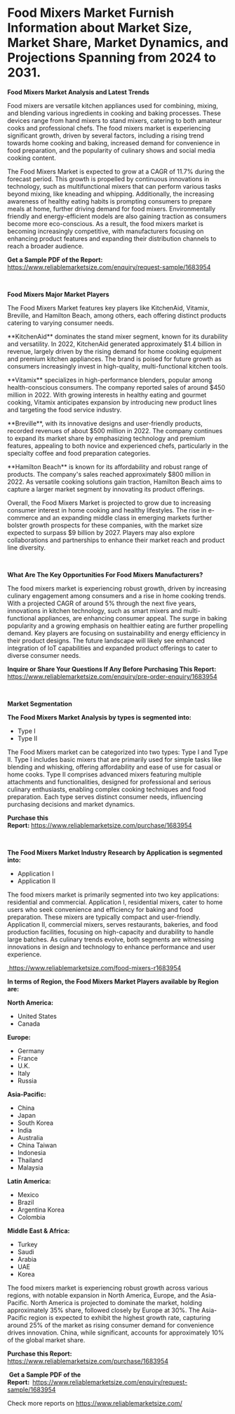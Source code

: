 <p><h1>Food Mixers Market Furnish Information about Market Size, Market Share, Market Dynamics, and Projections Spanning from 2024 to 2031.</h1></p><p><strong>Food Mixers Market Analysis and Latest Trends</strong></p>
<p><p>Food mixers are versatile kitchen appliances used for combining, mixing, and blending various ingredients in cooking and baking processes. These devices range from hand mixers to stand mixers, catering to both amateur cooks and professional chefs. The food mixers market is experiencing significant growth, driven by several factors, including a rising trend towards home cooking and baking, increased demand for convenience in food preparation, and the popularity of culinary shows and social media cooking content.</p><p>The Food Mixers Market is expected to grow at a CAGR of 11.7% during the forecast period. This growth is propelled by continuous innovations in technology, such as multifunctional mixers that can perform various tasks beyond mixing, like kneading and whipping. Additionally, the increasing awareness of healthy eating habits is prompting consumers to prepare meals at home, further driving demand for food mixers. Environmentally friendly and energy-efficient models are also gaining traction as consumers become more eco-conscious. As a result, the food mixers market is becoming increasingly competitive, with manufacturers focusing on enhancing product features and expanding their distribution channels to reach a broader audience.</p></p>
<p><strong>Get a Sample PDF of the Report:&nbsp;</strong> <a href="https://www.reliablemarketsize.com/enquiry/request-sample/1683954?utm_campaign=1888&utm_medium=2&utm_source=Github&utm_content=ia&utm_term=30122024&utm_id=food-mixers">https://www.reliablemarketsize.com/enquiry/request-sample/1683954</a></p>
<p>&nbsp;</p>
<p><strong>Food Mixers Major Market Players</strong></p>
<p><p>The Food Mixers Market features key players like KitchenAid, Vitamix, Breville, and Hamilton Beach, among others, each offering distinct products catering to varying consumer needs. </p><p>**KitchenAid** dominates the stand mixer segment, known for its durability and versatility. In 2022, KitchenAid generated approximately $1.4 billion in revenue, largely driven by the rising demand for home cooking equipment and premium kitchen appliances. The brand is poised for future growth as consumers increasingly invest in high-quality, multi-functional kitchen tools.</p><p>**Vitamix** specializes in high-performance blenders, popular among health-conscious consumers. The company reported sales of around $450 million in 2022. With growing interests in healthy eating and gourmet cooking, Vitamix anticipates expansion by introducing new product lines and targeting the food service industry.</p><p>**Breville**, with its innovative designs and user-friendly products, recorded revenues of about $500 million in 2022. The company continues to expand its market share by emphasizing technology and premium features, appealing to both novice and experienced chefs, particularly in the specialty coffee and food preparation categories.</p><p>**Hamilton Beach** is known for its affordability and robust range of products. The company's sales reached approximately $800 million in 2022. As versatile cooking solutions gain traction, Hamilton Beach aims to capture a larger market segment by innovating its product offerings.</p><p>Overall, the Food Mixers Market is projected to grow due to increasing consumer interest in home cooking and healthy lifestyles. The rise in e-commerce and an expanding middle class in emerging markets further bolster growth prospects for these companies, with the market size expected to surpass $9 billion by 2027. Players may also explore collaborations and partnerships to enhance their market reach and product line diversity.</p></p>
<p>&nbsp;</p>
<p><strong>What Are The Key Opportunities For Food Mixers Manufacturers?</strong></p>
<p><p>The food mixers market is experiencing robust growth, driven by increasing culinary engagement among consumers and a rise in home cooking trends. With a projected CAGR of around 5% through the next five years, innovations in kitchen technology, such as smart mixers and multi-functional appliances, are enhancing consumer appeal. The surge in baking popularity and a growing emphasis on healthier eating are further propelling demand. Key players are focusing on sustainability and energy efficiency in their product designs. The future landscape will likely see enhanced integration of IoT capabilities and expanded product offerings to cater to diverse consumer needs.</p></p>
<p><strong>Inquire or Share Your Questions If Any Before Purchasing This Report:</strong> <a href="https://www.reliablemarketsize.com/enquiry/pre-order-enquiry/1683954?utm_campaign=1888&utm_medium=2&utm_source=Github&utm_content=ia&utm_term=30122024&utm_id=food-mixers">https://www.reliablemarketsize.com/enquiry/pre-order-enquiry/1683954</a></p>
<p>&nbsp;</p>
<p><strong>Market Segmentation</strong></p>
<p><strong>The Food Mixers Market Analysis by types is segmented into:</strong></p>
<p><ul><li>Type I</li><li>Type II</li></ul></p>
<p><p>The Food Mixers market can be categorized into two types: Type I and Type II. Type I includes basic mixers that are primarily used for simple tasks like blending and whisking, offering affordability and ease of use for casual or home cooks. Type II comprises advanced mixers featuring multiple attachments and functionalities, designed for professional and serious culinary enthusiasts, enabling complex cooking techniques and food preparation. Each type serves distinct consumer needs, influencing purchasing decisions and market dynamics.</p></p>
<p><strong>Purchase this Report:&nbsp;</strong><a href="https://www.reliablemarketsize.com/purchase/1683954?utm_campaign=1888&utm_medium=2&utm_source=Github&utm_content=ia&utm_term=30122024&utm_id=food-mixers">https://www.reliablemarketsize.com/purchase/1683954</a></p>
<p>&nbsp;</p>
<p><strong>The Food Mixers Market Industry Research by Application is segmented into:</strong></p>
<p><ul><li>Application I</li><li>Application II</li></ul></p>
<p><p>The food mixers market is primarily segmented into two key applications: residential and commercial. Application I, residential mixers, cater to home users who seek convenience and efficiency for baking and food preparation. These mixers are typically compact and user-friendly. Application II, commercial mixers, serves restaurants, bakeries, and food production facilities, focusing on high-capacity and durability to handle large batches. As culinary trends evolve, both segments are witnessing innovations in design and technology to enhance performance and user experience.</p></p>
<p><a href="https://www.reliablemarketsize.com/food-mixers-r1683954?utm_campaign=1888&utm_medium=2&utm_source=Github&utm_content=ia&utm_term=30122024&utm_id=food-mixers">&nbsp;https://www.reliablemarketsize.com/food-mixers-r1683954</a></p>
<p><strong>In terms of Region, the Food Mixers Market Players available by Region are:</strong></p>
<p>
    <p> <strong> North America: </strong>
        <ul>
            <li>United States</li>
            <li>Canada</li>
        </ul>
        </p> 
    <p> <strong> Europe: </strong>
        <ul>
            <li>Germany</li>
            <li>France</li>
            <li>U.K.</li>
            <li>Italy</li>
            <li>Russia</li>
        </ul>
        </p> 
    <p> <strong> Asia-Pacific: </strong>
        <ul>
            <li>China</li>
            <li>Japan</li>
            <li>South Korea</li>
            <li>India</li>
            <li>Australia</li>
            <li>China Taiwan</li>
            <li>Indonesia</li>
            <li>Thailand</li>
            <li>Malaysia</li>
        </ul>
        </p> 
    <p> <strong> Latin America: </strong>
        <ul>
            <li>Mexico</li>
            <li>Brazil</li>
            <li>Argentina Korea</li>
            <li>Colombia</li>
        </ul>
        </p> 
    <p> <strong> Middle East & Africa: </strong>
        <ul>
            <li>Turkey</li>
            <li>Saudi</li>
            <li>Arabia</li>
            <li>UAE</li>
            <li>Korea</li>
        </ul>
    </p>
    </p>
<p><p>The food mixers market is experiencing robust growth across various regions, with notable expansion in North America, Europe, and the Asia-Pacific. North America is projected to dominate the market, holding approximately 35% share, followed closely by Europe at 30%. The Asia-Pacific region is expected to exhibit the highest growth rate, capturing around 25% of the market as rising consumer demand for convenience drives innovation. China, while significant, accounts for approximately 10% of the global market share.</p></p>
<p><strong>Purchase this Report: </strong><a href="https://www.reliablemarketsize.com/purchase/1683954?utm_campaign=1888&utm_medium=2&utm_source=Github&utm_content=ia&utm_term=30122024&utm_id=food-mixers">https://www.reliablemarketsize.com/purchase/1683954</a></p>
<p>&nbsp;<strong>Get a Sample PDF of the Report:&nbsp;&nbsp;</strong><a href="https://www.reliablemarketsize.com/enquiry/request-sample/1683954?utm_campaign=1888&utm_medium=2&utm_source=Github&utm_content=ia&utm_term=30122024&utm_id=food-mixers">https://www.reliablemarketsize.com/enquiry/request-sample/1683954</a></p>
<p><strong></strong></p>
<p>Check more reports on <a href="https://www.reliablemarketsize.com/?utm_campaign=1888&utm_medium=2&utm_source=Github&utm_content=ia&utm_term=30122024&utm_id=food-mixers">https://www.reliablemarketsize.com/</a></p>